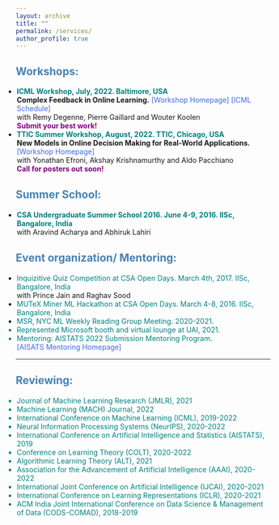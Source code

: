 ```yaml
---
layout: archive
title: ""
permalink: /services/
author_profile: true
---
```


<html>
<head>
<style>
a:link {
  color: RoyalBlue;
  background-color: transparent;
  text-decoration: none;
}

a:visited {
  color: Purple;
  background-color: transparent;
  text-decoration: none;
}

a:hover {
  color: RoyalBlue;
  background-color: transparent;
  text-decoration: underline;
}

a:active {
  color: DarkRed;
  background-color: transparent;
  text-decoration: underline;
}
</style>  
</head>  
 
<body>  
  
<h2 style="color:SteelBlue;" vspace="0px;">Workshops:</h2>
  
<ul style="margin:1;padding:1">
  <li> <b><font color="#008080">ICML Workshop, July, 2022. Baltimore, USA</font></b>  
   <br><b>Complex Feedback in Online Learning.</b>  <a href="https://cfol-workshop.github.io/" target="_blank" LINK="red"> [Workshop Homepage] </a> <a href="https://icml.cc/Conferences/2022/Schedule?showEvent=13466" target="_blank" LINK="red"> [ICML Schedule]</a>
  <br>  with Remy Degenne, Pierre Gaillard and Wouter Koolen
  <br> <b><font color="#800080">Submit your best work!</font></b>
  </li>
  
   <li> <b><font color="#008080">TTIC Summer Workshop, August, 2022. TTIC, Chicago, USA</font></b>  
   <br><b>New Models in Online Decision Making for Real-World Applications.</b>  <a href="https://sites.google.com/view/new-ml-model/home" target="_blank" LINK="red"> [Workshop Homepage] </a> 
  <br>  with Yonathan Efroni, Akshay Krishnamurthy and Aldo Pacchiano
  <br> <b><font color="#800080">Call for posters out soon!</font></b>
  </li>    
</ul>  

<h2 style="color:SteelBlue;" vspace="0px;">Summer School:</h2>  
<ul style="margin:1;padding:1">
   <li> <b><font color="#008080"> CSA Undergraduate Summer School 2016. June 4-9, 2016. IISc, Bangalore, India</font></b> 
   <br>  with Aravind Acharya and Abhiruk Lahiri</li>
</ul>   
  
<h2 style="color:SteelBlue;" vspace="0px;">Event organization/ Mentoring:</h2>  
<ul style="margin:1;padding:1">
   <li> <font color="#008080"> Inquizitive Quiz Competition at CSA Open Days. March 4th, 2017. IISc, Bangalore, India</font>
   <br>  with Prince Jain and Raghav Sood</li>
   <li> <font color="#008080"> MUTeX Miner ML Hackathon at CSA Open Days. March 4-8, 2016. IISc, Bangalore, India</font></li>
   <li> <font color="#008080"> MSR, NYC ML Weekly Reading Group Meeting. 2020-2021.</li>
   <li> <font color="#008080"> Represented Microsoft booth and virtual lounge at UAI, 2021.</font></li>
   <li> <font color="#008080"> Mentoring: AISTATS 2022 Submission Mentoring Program.</font>
   <br> <a href="http://aistats.org/aistats2022/mentorship.html" target="_blank" LINK="red"> [AISATS Mentoring Homepage]</a></li>
</ul>  
  
  
<hr style="height:1px;border:none;color:#333;background-color:#333;" />   
<h2 style="color:SteelBlue;" vspace="0px;">Reviewing:</h2>
  
<ul style="margin:1;padding:1">
  <li>Journal of Machine Learning Research (JMLR), 2021</li>
  <li>Machine Learning (MACH) Journal, 2022 </li>
  <li>International Conference on Machine Learning (ICML), 2019-2022</li>
  <li>Neural Information Processing Systems (NeurIPS), 2020-2022</li>
  <li>International Conference on Artificial Intelligence and Statistics (AISTATS), 2019</li>
  <li>Conference on Learning Theory (COLT), 2020-2022</li>
  <li>Algorithmic Learning Theory (ALT), 2021 </li>
  <li>Association for the Advancement of Artificial Intelligence (AAAI), 2020-2022</li>
  <li>International Joint Conference on Artificial Intelligence (IJCAI), 2020-2021</li>
  <li>International Conference on Learning Representations (ICLR), 2020-2021</li>
  <li>ACM India Joint International Conference on Data Science & Management of Data (CODS-COMAD), 2018-2019</li>
</ul>   
  
</body>
</html>
